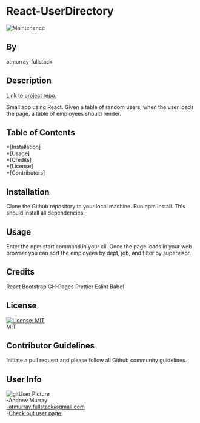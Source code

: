 # React-UserDirectory

![Maintenance](https://img.shields.io/maintenance/no/2020?style=for-the-badge)

## By

atmurray-fullstack

## Description

[Link to project repo.](https://github.com/atmurray-fullstack/React-UserDirectory)

Small app using React. Given a table of random users, when the user loads the page, a table of employees should render. 

## Table of Contents

*[Installation]  
*[Usage]  
*[Credits]  
*[License]  
*[Contributors]  

## Installation

Clone the Github repository to your local machine. Run npm install. This should install all dependencies.

## Usage

Enter the npm start command in your cli. Once the page loads in your web browser you can sort the employees by dept, job, and filter by supervisor.

## Credits

React
Bootstrap
GH-Pages
Prettier
Eslint
Babel

## License

[![License: MIT](https://img.shields.io/badge/License-MIT-yellow.svg)](https://opensource.org/licenses/MIT)<br>MIT

## Contributor Guidelines

Initiate a pull request and please follow all Github community guidelines.

## User Info

![gitUser Picture](https://avatars3.githubusercontent.com/u/57961866?v=4+&s=35)  
-Andrew Murray  
-atmurray.fullstack@gmail.com  
-[Check out user page.](https://github.com/Atmurray-fullstack)
